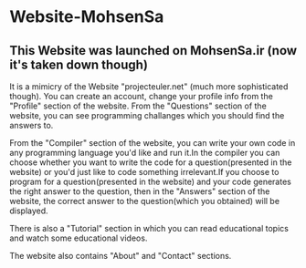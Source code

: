 # Website-MohsenSa
## This Website was launched on MohsenSa.ir (now it's taken down though)

It is a mimicry of the Website "projecteuler.net" (much more sophisticated though).
You can create an account, change your profile info from the "Profile" section of the website.
From the "Questions" section of the website, you can see programming challanges which you should find the answers to.

From the "Compiler" section of the website, you can write your own code in any programming language you'd like and run it.In the compiler you can choose whether you want to write the code for a question(presented in the website) or you'd just like to code something irrelevant.If you choose to program for a question(presented in the website) and your code generates the right answer to the question, then in the "Answers" section of the website, the correct answer to the question(which you obtained) will be displayed.

There is also a "Tutorial" section in which you can read educational topics and watch some educational videos.

The website also contains "About" and "Contact" sections.
